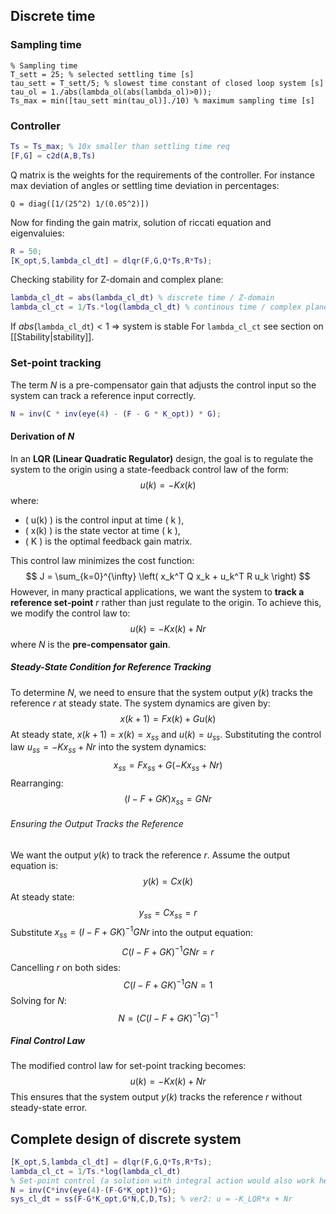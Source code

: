 ## Discrete time
### Sampling time
```maltab
% Sampling time
T_sett = 25; % selected settling time [s]
tau_sett = T_sett/5; % slowest time constant of closed loop system [s]
tau_ol = 1./abs(lambda_ol(abs(lambda_ol)>0));
Ts_max = min([tau_sett min(tau_ol)]./10) % maximum sampling time [s]
```
### Controller
```matlab
Ts = Ts_max; % 10x smaller than settling time req
[F,G] = c2d(A,B,Ts)
```
Q matrix is the weights for the requirements of the controller. For instance max deviation of angles or settling time deviation in percentages:
```maltab
Q = diag([1/(25^2) 1/(0.05^2)])
```
Now for finding the gain matrix, solution of riccati equation and eigenvaluies:
```matlab
R = 50;
[K_opt,S,lambda_cl_dt] = dlqr(F,G,Q*Ts,R*Ts);
```
Checking stability for Z-domain and complex plane:
```matlab
lambda_cl_dt = abs(lambda_cl_dt) % discrete time / Z-domain
lambda_cl_ct = 1/Ts.*log(lambda_cl_dt) % continous time / complex plane
```
If $abs(\texttt{lambda\_cl\_dt})<1$ => system is stable
For $\texttt{lambda\_cl\_ct}$ see section on [[Stability|stability]].
### Set-point tracking
The term $N$ is a pre-compensator gain that adjusts the control input so the system can track a reference input correctly.
``` matlab
N = inv(C * inv(eye(4) - (F - G * K_opt)) * G);
```
#### Derivation of $N$
In an **LQR (Linear Quadratic Regulator)** design, the goal is to regulate the system to the origin using a state-feedback control law of the form:
$$
u(k) = -K x(k)
$$where:
- \( u(k) \) is the control input at time \( k \),
- \( x(k) \) is the state vector at time \( k \),
- \( K \) is the optimal feedback gain matrix.

This control law minimizes the cost function:
$$
J = \sum_{k=0}^{\infty} \left( x_k^T Q x_k + u_k^T R u_k \right)
$$However, in many practical applications, we want the system to **track a reference set-point**  $r$  rather than just regulate to the origin. To achieve this, we modify the control law to:
$$
u(k) = -K x(k) + N r
$$
where $N$ is the **pre-compensator gain**.
##### Steady-State Condition for Reference Tracking
To determine $N$, we need to ensure that the system output $y(k)$ tracks the reference $r$ at steady state. The system dynamics are given by:
$$
x(k+1) = F x(k) + G u(k)
$$
At steady state, $x(k+1) = x(k) = x_{ss}$ and $u(k) = u_{ss}$. Substituting the control law $u_{ss} = -K x_{ss} + N r$ into the system dynamics:
$$
x_{ss} = F x_{ss} + G (-K x_{ss} + N r)
$$Rearranging:
$$
(I - F + G K) x_{ss} = G N r
$$
###### Ensuring the Output Tracks the Reference
We want the output $y(k)$ to track the reference $r$. Assume the output equation is:
$$
y(k) = C x(k)
$$
At steady state:
$$
y_{ss} = C x_{ss} = r
$$
Substitute $x_{ss} = (I - F + G K)^{-1} G N r$ into the output equation:
$$
C (I - F + G K)^{-1} G N r = r
$$
Cancelling $r$ on both sides:
$$
C (I - F + G K)^{-1} G N = 1
$$
Solving for $N$:
$$
N = \left( C (I - F + G K)^{-1} G \right)^{-1}
$$
##### Final Control Law

The modified control law for set-point tracking becomes:
$$
u(k) = -K x(k) + N r
$$
This ensures that the system output $y(k)$ tracks the reference $r$ without steady-state error.
## Complete design of discrete system
``` MATLAB
[K_opt,S,lambda_cl_dt] = dlqr(F,G,Q*Ts,R*Ts);
lambda_cl_ct = 1/Ts.*log(lambda_cl_dt)
% Set-point control (a solution with integral action would also work here)
N = inv(C*inv(eye(4)-(F-G*K_opt))*G);
sys_cl_dt = ss(F-G*K_opt,G*N,C,D,Ts); % ver2: u = -K_LQR*x + Nr
```
